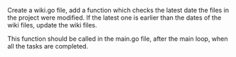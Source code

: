 Create a wiki.go file, add a function which checks the latest date the files in the project were modified. If the latest one is earlier than the dates of the wiki files, update the wiki files.

This function should be called in the main.go file, after the main loop, when all the tasks are completed.